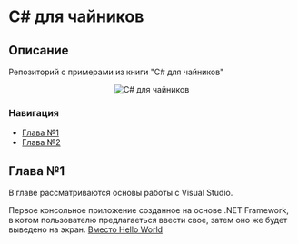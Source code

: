 # C# для чайников

## Описание
Репозиторий с примерами из книги "C# для чайников"
<p align="center">
<img src="https://content1.rozetka.com.ua/goods/images/big/170749372.jpg" title="C# для чайников" alt="C# для чайников">
</p>

### Навигация
* [Глава №1](#Глава-1)
* [Глава №2](#Глава-3)


## Глава №1
В главе рассматриваются основы работы с Visual Studio.

Первое консольное приложение созданное на основе .NET Framework, в котом пользователю предлагаеться ввести свое, затем оно же будет выведено на экран.
[Вместо Hello World](/csharp_for_dummies/blob/main/ch1/Program1/Program1/Program.cs "Нажмите что-бы открыть")
